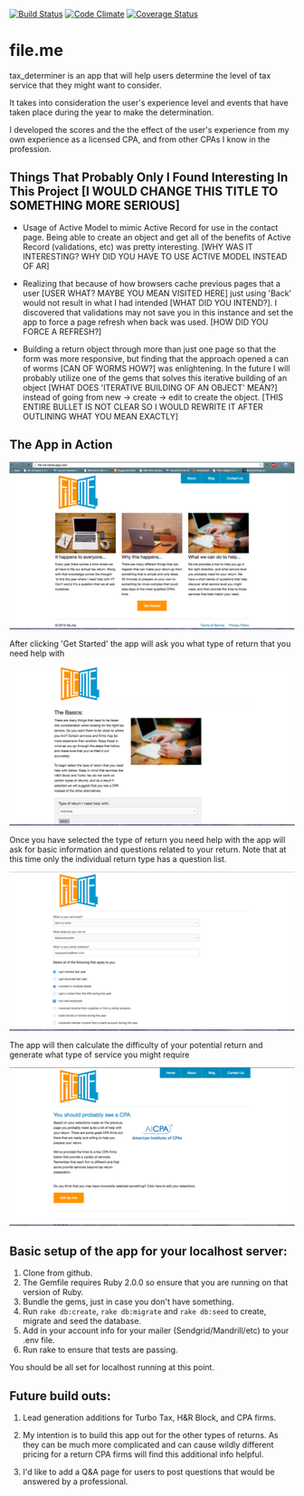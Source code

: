 [![Build Status](https://travis-ci.org/kennpat/tax_determiner.svg?branch=master)](https://travis-ci.org/kennpat/tax_determiner) [![Code Climate](https://codeclimate.com/github/kennpat/tax_determiner.png)](https://codeclimate.com/github/kennpat/tax_determiner) [![Coverage Status](https://coveralls.io/repos/kennpat/tax_determiner/badge.png)](https://coveralls.io/r/kennpat/tax_determiner)

file.me
=======

tax_determiner is an app that will help users determine the level of tax service that they might want to consider.

It takes into consideration the user's experience level and events that have taken place during the year to make
the determination.

I developed the scores and the the effect of the user's experience from my own experience as a licensed CPA, and from
other CPAs I know in the profession.

Things That Probably Only I Found Interesting In This Project [I WOULD CHANGE THIS TITLE TO SOMETHING MORE SERIOUS]
-------------------------------------------------------------

* Usage of Active Model to mimic Active Record for use in the contact page. Being able to create an object and get all of the benefits of Active Record (validations, etc) was pretty interesting. [WHY WAS IT INTERESTING? WHY DID YOU HAVE TO USE ACTIVE MODEL INSTEAD OF AR]

* Realizing that because of how browsers cache previous pages that a user [USER WHAT? MAYBE YOU MEAN VISITED HERE] just using 'Back' would not result in what I had intended [WHAT DID YOU INTEND?]. I discovered that validations may not save you in this instance and set the app to force a page refresh when back was used. [HOW DID YOU FORCE A REFRESH?]

* Building a return object through more than just one page so that the form was more responsive, but finding that the approach opened a can of worms [CAN OF WORMS HOW?] was enlightening. In the future I will probably utilize one of the gems that solves this iterative building of an object [WHAT DOES 'ITERATIVE BUILDING OF AN OBJECT' MEAN?] instead of going from new -> create -> edit to create the object. [THIS ENTIRE BULLET IS NOT CLEAR SO I WOULD REWRITE IT AFTER OUTLINING WHAT YOU MEAN EXACTLY]

The App in Action
-----------------

![alt tag](https://raw.githubusercontent.com/kennpat/tax_determiner/master/public/Readme/homepage.png)

After clicking 'Get Started' the app will ask you what type of return that you need help with

![alt tag](https://raw.githubusercontent.com/kennpat/tax_determiner/master/public/Readme/newpage.png)

Once you have selected the type of return you need help with the app will ask for basic information and questions
related to your return. Note that at this time only the individual return type has a question list.

![alt tag](https://raw.githubusercontent.com/kennpat/tax_determiner/master/public/Readme/editpage.png)

The app will then calculate the difficulty of your potential return and generate what type of service you might require

![alt tag](https://raw.githubusercontent.com/kennpat/tax_determiner/master/public/Readme/showpage.png)

Basic setup of the app for your localhost server:
-------------------------------------------------

1. Clone from github.
2. The Gemfile requires Ruby 2.0.0 so ensure that you are running on that version of Ruby.
2. Bundle the gems, just in case you don't have something.
3. Run `rake db:create`, `rake db:migrate` and `rake db:seed` to create, migrate and seed the database.
4. Add in your account info for your mailer (Sendgrid/Mandrill/etc) to your .env file.
5. Run rake to ensure that tests are passing.

You should be all set for localhost running at this point.

Future build outs:
------------------

1. Lead generation additions for Turbo Tax, H&R Block, and CPA firms.

2. My intention is to build this app out for the other types of returns. As they can be much more complicated
and can cause wildly different pricing for a return CPA firms will find this additional info helpful.

3. I'd like to add a Q&A page for users to post questions that would be answered by a professional.
